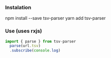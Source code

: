 ### Instalation
  npm install --save tsv-parser
  yarn add tsv-parser
### Use (uses rxjs)
```js
import { parse } from tsv-parser
  parse(url.tsv)
  .subscribe(console.log)
```